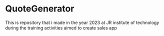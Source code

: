 # QuoteGenerator
This is repository that i made in the year 2023 at JR institute of technology during the training activities aimed to create sales app
